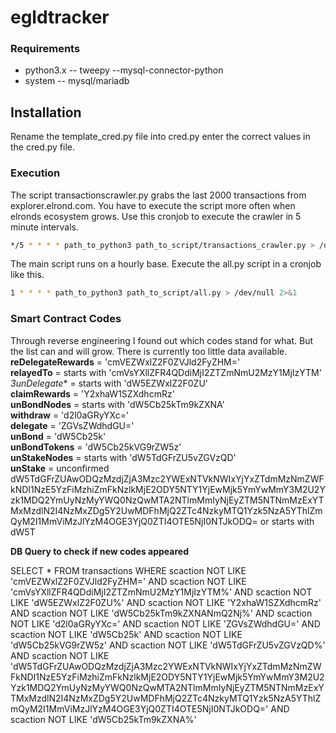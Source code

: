 # egldtracker

### Requirements
- python3.x
-- tweepy
--mysql-connector-python
- system
-- mysql/mariadb


## Installation

Rename the template_cred.py file into cred.py enter the correct values in the cred.py file.

### Execution
The script transactionscrawler.py grabs the last 2000 transactions from explorer.elrond.com. You have to execute the script more often when elronds ecosystem grows.
Use this cronjob to execute the crawler in 5 minute intervals.
```sh
*/5 * * * * path_to_python3 path_to_script/transactions_crawler.py > /dev/null 2>&1
```

The main script runs on a hourly base. Execute the all.py script in a cronjob like this.
```sh
1 * * * * path_to_python3 path_to_script/all.py > /dev/null 2>&1
```

### Smart Contract Codes
Through reverse engineering I found out which codes stand for what. But the list can and will grow. There is currently too little data available. <br>
**reDelegateRewards** = 'cmVEZWxlZ2F0ZVJld2FyZHM=' <br>
**relayedTo** = starts with 'cmVsYXllZFR4QDdiMjI2ZTZmNmU2MzY1MjIzYTM'  <br>
*3unDelegate** = starts with 'dW5EZWxlZ2F0ZU' <br>
**claimRewards** = 'Y2xhaW1SZXdhcmRz'  <br>
**unBondNodes** = starts with 'dW5Cb25kTm9kZXNA'  <br>
**withdraw** = 'd2l0aGRyYXc=' <br>
**delegate** = 'ZGVsZWdhdGU=' <br>
**unBond** = 'dW5Cb25k' <br>
**unBondTokens** = 'dW5Cb25kVG9rZW5z' <br>
**unStakeNodes** = starts with 'dW5TdGFrZU5vZGVzQD' <br>
**unStake** = unconfirmed dW5TdGFrZUAwODQzMzdjZjA3Mzc2YWExNTVkNWIxYjYxZTdmMzNmZWFkNDI1NzE5YzFiMzhiZmFkNzlkMjE2ODY5NTY1YjEwMjk5YmYwMmY3M2U2Yzk1MDQ2YmUyNzMyYWQ0NzQwMTA2NTlmMmIyNjEyZTM5NTNmMzExYTMxMzdlN2I4NzMxZDg5Y2UwMDFhMjQ2ZTc4NzkyMTQ1Yzk5NzA5YThlZmQyM2I1MmViMzJlYzM4OGE3YjQ0ZTI4OTE5NjI0NTJkODQ= or starts with dW5T <br>

**DB Query to check if new codes appeared**

SELECT * FROM transactions WHERE scaction NOT LIKE 'cmVEZWxlZ2F0ZVJld2FyZHM=' AND scaction NOT LIKE 'cmVsYXllZFR4QDdiMjI2ZTZmNmU2MzY1MjIzYTM%' AND scaction NOT LIKE 'dW5EZWxlZ2F0ZU%' AND scaction NOT LIKE 'Y2xhaW1SZXdhcmRz' AND scaction NOT LIKE 'dW5Cb25kTm9kZXNANmQ2Nj%' AND scaction NOT LIKE 'd2l0aGRyYXc=' AND scaction NOT LIKE 'ZGVsZWdhdGU=' AND scaction NOT LIKE 'dW5Cb25k' AND scaction NOT LIKE 'dW5Cb25kVG9rZW5z' AND scaction NOT LIKE 'dW5TdGFrZU5vZGVzQD%' AND scaction NOT LIKE 'dW5TdGFrZUAwODQzMzdjZjA3Mzc2YWExNTVkNWIxYjYxZTdmMzNmZWFkNDI1NzE5YzFiMzhiZmFkNzlkMjE2ODY5NTY1YjEwMjk5YmYwMmY3M2U2Yzk1MDQ2YmUyNzMyYWQ0NzQwMTA2NTlmMmIyNjEyZTM5NTNmMzExYTMxMzdlN2I4NzMxZDg5Y2UwMDFhMjQ2ZTc4NzkyMTQ1Yzk5NzA5YThlZmQyM2I1MmViMzJlYzM4OGE3YjQ0ZTI4OTE5NjI0NTJkODQ=' AND scaction NOT LIKE 'dW5Cb25kTm9kZXNA%'


